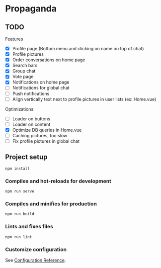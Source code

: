 # Propaganda

## TODO
Features
- [x] Profile page (Bottom menu and clicking on name on top of chat)
- [x] Profile pictures
- [x] Order conversations on home page
- [x] Search bars
- [x] Group chat
- [x] Vote page
- [x] Notifications on home page
- [ ] Notifications for global chat
- [ ] Push notifications
- [ ] Align vertically text next to profile pictures in user lists (ex: Home.vue)

Optimizations
- [ ] Loader on buttons
- [ ] Loader on content
- [x] Optimize DB queries in Home.vue
- [ ] Caching pictures, too slow
- [ ] Fix profile pictures in global chat

## Project setup
```
npm install
```

### Compiles and hot-reloads for development
```
npm run serve
```

### Compiles and minifies for production
```
npm run build
```

### Lints and fixes files
```
npm run lint
```

### Customize configuration
See [Configuration Reference](https://cli.vuejs.org/config/).
